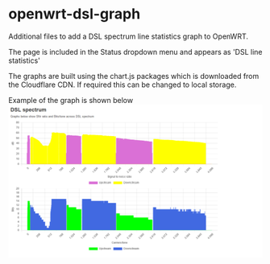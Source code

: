 # openwrt-dsl-graph
Additional files to add a DSL spectrum line statistics graph
to OpenWRT.

The page is included in the Status dropdown menu and appears
as 'DSL line statistics'

The graphs are built using the chart.js packages which is 
downloaded from the Cloudflare CDN. If required this can be
changed to local storage.

Example of the graph is shown below
![alt text](https://github.com/turboproc/openwrt-dsl-graph/blob/main/pics/dsl-spectrum.png)

